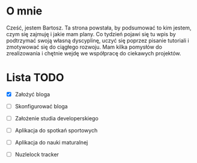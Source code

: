 # O mnie

Cześć, jestem Bartosz. Ta strona powstała, by podsumować to kim jestem, czym się zajmuję i jakie mam plany. Co tydzień pojawi się tu wpis by podtrzymać swoją własną dyscyplinę, uczyć się poprzez pisanie tutoriali i zmotywować się do ciągłego rozwoju. Mam kilka pomysłów do zrealizowania i chętnie wejdę we współpracę do ciekawych projektów. 
# Lista TODO

- [x] Założyć bloga

-  [ ] Skonfigurować bloga

-  [ ] Założenie studia developerskiego

-  [ ] Aplikacja do spotkań sportowych

- [ ] Aplikacja do nauki maturalnej

- [ ] Nuzlelock tracker

